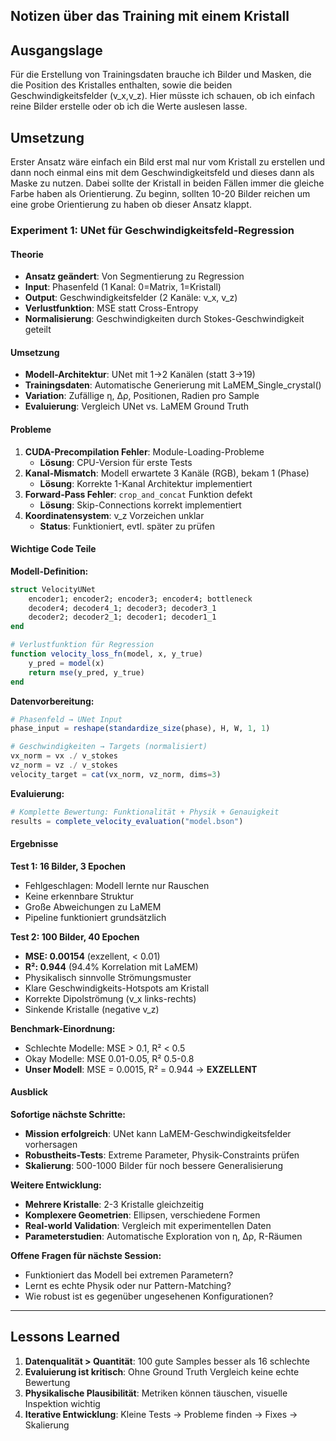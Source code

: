 ## Notizen über das Training mit einem Kristall

## Ausgangslage

Für die Erstellung von Trainingsdaten brauche ich Bilder und Masken, die die Position des Kristalles enthalten, sowie die beiden Geschwindigkeitsfelder (v_x,v_z). Hier müsste ich schauen, ob ich einfach reine Bilder erstelle oder ob ich die Werte auslesen lasse.

## Umsetzung

Erster Ansatz wäre einfach ein Bild erst mal nur vom Kristall zu erstellen und dann noch einmal eins mit dem Geschwindigkeitsfeld und dieses dann als Maske zu nutzen. Dabei sollte der Kristall in beiden Fällen immer die gleiche Farbe haben als Orientierung. Zu beginn, sollten 10-20 Bilder reichen um eine grobe Orientierung zu haben ob dieser Ansatz klappt.

### Experiment 1: UNet für Geschwindigkeitsfeld-Regression

#### Theorie

- **Ansatz geändert**: Von Segmentierung zu Regression
- **Input**: Phasenfeld (1 Kanal: 0=Matrix, 1=Kristall)
- **Output**: Geschwindigkeitsfelder (2 Kanäle: v_x, v_z)
- **Verlustfunktion**: MSE statt Cross-Entropy
- **Normalisierung**: Geschwindigkeiten durch Stokes-Geschwindigkeit geteilt

#### Umsetzung

- **Modell-Architektur**: UNet mit 1→2 Kanälen (statt 3→19)
- **Trainingsdaten**: Automatische Generierung mit LaMEM_Single_crystal()
- **Variation**: Zufällige η, Δρ, Positionen, Radien pro Sample
- **Evaluierung**: Vergleich UNet vs. LaMEM Ground Truth

#### Probleme

1. **CUDA-Precompilation Fehler**: Module-Loading-Probleme
    - **Lösung**: CPU-Version für erste Tests
2. **Kanal-Mismatch**: Modell erwartete 3 Kanäle (RGB), bekam 1 (Phase)
    - **Lösung**: Korrekte 1-Kanal Architektur implementiert
3. **Forward-Pass Fehler**: `crop_and_concat` Funktion defekt
    - **Lösung**: Skip-Connections korrekt implementiert
4. **Koordinatensystem**: v_z Vorzeichen unklar
    - **Status**: Funktioniert, evtl. später zu prüfen

#### Wichtige Code Teile

**Modell-Definition:**

```julia
struct VelocityUNet
    encoder1; encoder2; encoder3; encoder4; bottleneck
    decoder4; decoder4_1; decoder3; decoder3_1
    decoder2; decoder2_1; decoder1; decoder1_1
end

# Verlustfunktion für Regression
function velocity_loss_fn(model, x, y_true)
    y_pred = model(x)
    return mse(y_pred, y_true)
end
```

**Datenvorbereitung:**

```julia
# Phasenfeld → UNet Input
phase_input = reshape(standardize_size(phase), H, W, 1, 1)

# Geschwindigkeiten → Targets (normalisiert)
vx_norm = vx ./ v_stokes
vz_norm = vz ./ v_stokes
velocity_target = cat(vx_norm, vz_norm, dims=3)
```

**Evaluierung:**

```julia
# Komplette Bewertung: Funktionalität + Physik + Genauigkeit
results = complete_velocity_evaluation("model.bson")
```

#### Ergebnisse

**Test 1: 16 Bilder, 3 Epochen**

- Fehlgeschlagen: Modell lernte nur Rauschen
- Keine erkennbare Struktur
- Große Abweichungen zu LaMEM
- Pipeline funktioniert grundsätzlich

**Test 2: 100 Bilder, 40 Epochen**

- **MSE: 0.00154** (exzellent, < 0.01)
- **R²: 0.944** (94.4% Korrelation mit LaMEM)
- Physikalisch sinnvolle Strömungsmuster
- Klare Geschwindigkeits-Hotspots am Kristall
- Korrekte Dipolströmung (v_x links-rechts)
- Sinkende Kristalle (negative v_z)

**Benchmark-Einordnung:**

- Schlechte Modelle: MSE > 0.1, R² < 0.5
- Okay Modelle: MSE 0.01-0.05, R² 0.5-0.8
- **Unser Modell**: MSE = 0.0015, R² = 0.944 → **EXZELLENT**

#### Ausblick

**Sofortige nächste Schritte:**

- **Mission erfolgreich**: UNet kann LaMEM-Geschwindigkeitsfelder vorhersagen
- **Robustheits-Tests**: Extreme Parameter, Physik-Constraints prüfen
- **Skalierung**: 500-1000 Bilder für noch bessere Generalisierung

**Weitere Entwicklung:**

- **Mehrere Kristalle**: 2-3 Kristalle gleichzeitig
- **Komplexere Geometrien**: Ellipsen, verschiedene Formen
- **Real-world Validation**: Vergleich mit experimentellen Daten
- **Parameterstudien**: Automatische Exploration von η, Δρ, R-Räumen

**Offene Fragen für nächste Session:**

- Funktioniert das Modell bei extremen Parametern?
- Lernt es echte Physik oder nur Pattern-Matching?
- Wie robust ist es gegenüber ungesehenen Konfigurationen?

---

## Lessons Learned

1. **Datenqualität > Quantität**: 100 gute Samples besser als 16 schlechte
2. **Evaluierung ist kritisch**: Ohne Ground Truth Vergleich keine echte Bewertung
3. **Physikalische Plausibilität**: Metriken können täuschen, visuelle Inspektion wichtig
4. **Iterative Entwicklung**: Kleine Tests → Probleme finden → Fixes → Skalierung